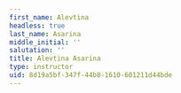 ```yaml
---
first_name: Alevtina
headless: true
last_name: Asarina
middle_initial: ''
salutation: ''
title: Alevtina Asarina
type: instructor
uid: 8d19a5bf-347f-44b8-1610-601211d44bde
---
```

